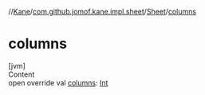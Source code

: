 //[Kane](../../index.md)/[com.github.jomof.kane.impl.sheet](../index.md)/[Sheet](index.md)/[columns](columns.md)



# columns  
[jvm]  
Content  
open override val [columns](columns.md): [Int](https://kotlinlang.org/api/latest/jvm/stdlib/kotlin/-int/index.html)  



